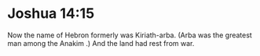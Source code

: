 # Joshua 14:15

Now the name of Hebron formerly was Kiriath-arba. (Arba was the greatest man among the Anakim .) And the land had rest from war.
